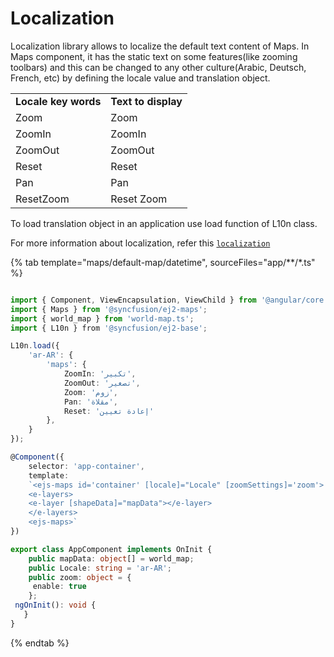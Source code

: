 # Localization

Localization library allows to localize the default text content of Maps. In Maps component, it has the static text on some
features(like zooming toolbars) and this can be changed to any other culture(Arabic, Deutsch, French, etc) by defining
the locale value and translation object.

<!-- markdownlint-disable MD033 -->
<!-- markdownlint-disable MD010 -->

<table>
<tr>
<td><b>Locale key words</b></td>
<td><b>Text to display</b></td>
</tr>
<tr>
<td>Zoom</td>
<td>Zoom</td>
</tr>
<tr>
<td>ZoomIn</td>
<td>ZoomIn</td>
</tr>
<tr>
<td>ZoomOut</td>
<td>ZoomOut</td>
</tr>
<tr>
<td>Reset</td>
<td>Reset</td>
</tr>
<tr>
<td>Pan</td>
<td>Pan</td>
</tr>
<tr>
<td>ResetZoom</td>
<td>Reset Zoom</td>
</tr>
</table>

To load translation object in an application use load function of L10n class.

For more information about localization, refer this
[`localization`](http://ej2.syncfusion.com/documentation/base/localization.html)

{% tab template="maps/default-map/datetime", sourceFiles="app/**/*.ts" %}

```typescript

import { Component, ViewEncapsulation, ViewChild } from '@angular/core';
import { Maps } from '@syncfusion/ej2-maps';
import { world_map } from 'world-map.ts';
import { L10n } from '@syncfusion/ej2-base';

L10n.load({
    'ar-AR': {
        'maps': {
            ZoomIn: 'تكبير',
            ZoomOut: 'تصغير',
            Zoom: 'زوم',
            Pan: 'مقلاة',
            Reset: 'إعادة تعيين'
        },
    }
});

@Component({
    selector: 'app-container',
    template:
    `<ejs-maps id='container' [locale]="Locale" [zoomSettings]='zoom'>
    <e-layers>
    <e-layer [shapeData]="mapData"></e-layer>
    </e-layers>
    <ejs-maps>`
})

export class AppComponent implements OnInit {
    public mapData: object[] = world_map;
	public Locale: string = 'ar-AR';
    public zoom: object = {
     enable: true
    };
 ngOnInit(): void {
   }
}
```

{% endtab %}